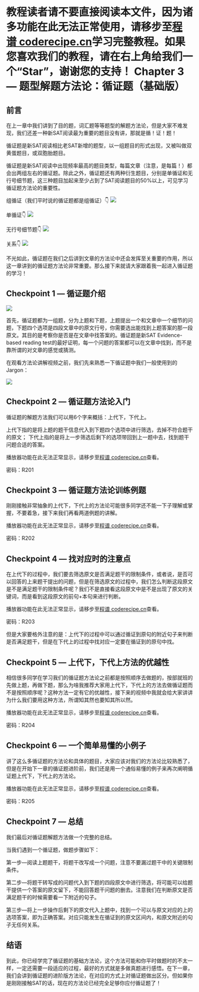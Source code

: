<notice>教程读者请不要直接阅读本文件，因为诸多功能在此无法正常使用，请移步至[程谱 coderecipe.cn](https://coderecipe.cn/learn/10)学习完整教程。如果您喜欢我们的教程，请在右上角给我们一个“Star”，谢谢您的支持！</notice>
Chapter 3 — 题型解题方法论：循证题（基础版）
======

前言
-----
在上一章中我们讲到了目的题，词汇题等等题型的解题方法论，但是大家不难发现，我们还差一种新SAT阅读最为重要的题目没有讲，那就是循！证！题！

循证题是新SAT阅读相比老SAT新增的题型，以一组题目的形式出现，又被叫做双黄蛋题目，或双胞胎题目。

循证题是新SAT阅读中出现频率最高的题目类型，每篇文章（注意，是每篇！）都会出两组左右的循证题。除此之外，循证题还有两种衍生题目，分别是单循证和无行号细节题，这三种题目加起来至少占到了SAT阅读题目的50%以上，可见学习循证题方法论的重要性。

组循证（我们平时说的循证题都是组循证）👇
![](3-1.jpg)

单循证👇
![](3-2.jpg)

无行号细节题👇
![](3-3.jpg)

关系👇
![](3-4.jpg)

不光如此，循证题在我们之后讲到文章的方法论中还会发挥至关重要的作用，所以这一章讲到的循证题方法论非常重要。那么接下来就请大家跟着我一起进入循证题的学习！


Checkpoint 1 — 循证题介绍
-----
![](3-1.jpg)

首先，循证题都为一组题，分为上题和下题，上题提出一个和文章中一个细节的问题，下题四个选项是四段文章中的原文行号，你需要选出能找到上题答案的那一段原文。其目的是考察你是否是在文章中找答案的。循证题是新SAT Evidence-based reading test的最好证明，每一个问题的答案都可以在文章中找到，而不是靠所谓的对文章的感觉或猜测。

在观看方法论讲解视频之前，我们先来熟悉一下循证题中我们一般使用到的Jargon：

![](3-5.jpg)


Checkpoint 2 — 循证题方法论入门
-----
循证题的解题方法我们可以用6个字来概括：上代下，下代上。

上代下指的是将上题的题干信息代入到下题四个选项中进行筛选，去掉不符合题干的原文；
下代上指的是将上一步筛选后剩下的选项带回到上一题中去，找到题干问题合适的答案。

<cr type="player" parameters="XMzgzODg2Njc3Ng=="><notice>播放器功能在此无法正常显示，请移步至[程谱 coderecipe.cn](https://coderecipe.cn/learn/10)查看。</notice></cr>

密码：R201


Checkpoint 3 — 循证题方法论训练例题
-----
刚刚接触非常抽象的上代下，下代上的方法论可能很多同学还不能一下子理解或掌握，不要着急，接下来我们再看两道例题的讲解。

<cr type="player" parameters="XMzg0MTI0MjExNg=="><notice>播放器功能在此无法正常显示，请移步至[程谱 coderecipe.cn](https://coderecipe.cn/learn/10)查看。</notice></cr>

密码：R202



Checkpoint 4 — 找对应时的注意点
-----
在上代下的过程中，我们要去筛选原文是否满足题干的限制条件，或者说，是否可以回答的上来题干提出的问题，但是在筛选原文的过程中，我们怎么判断这段原文是不是满足题干的限制条件呢？我们不是直接看这段原文中是不是出现了原文的关键词，而是看到这段原文的前句+本句来进行判断。

<cr type="player" parameters="XMzgzODg3Njk3Mg=="><notice>播放器功能在此无法正常显示，请移步至[程谱 coderecipe.cn](https://coderecipe.cn/learn/10)查看。</notice></cr>

密码：R203

但是大家要格外注意的是：上代下的过程中可以通过循证到原句的附近句子来判断是否满足题干，但是在下代上的过程中找对应一定要在循证到的原句中找。


Checkpoint 5 — 上代下，下代上方法的优越性
-----
相信很多同学在学习我们的循证题方法论之前都是按照顺序去做题的，按部就班的先做上题，再做下题，那么为啥我推荐大家用上代下，下代上的方法去做循证题而不是按照顺序呢？这种方法一定有它的优越性，接下来的视频中我就会给大家讲讲为什么我们要用这种方法，所谓知其然也要知其所以然。

<cr type="player" parameters="XMzgzODg3NzE4MA=="><notice>播放器功能在此无法正常显示，请移步至[程谱 coderecipe.cn](https://coderecipe.cn/learn/10)查看。</notice></cr>

密码：R204

Checkpoint 6 — 一个简单易懂的小例子
-----
讲了这么多循证题的方法论和具体的题目，大家应该对我们的方法论比较熟悉了，但是在开始下一章的循证题进阶前，我们还是用一个通俗易懂的例子来再次阐明循证题上代下，下代上的方法论。

<cr type="player" parameters="XMzgzOTM2OTY4OA=="><notice>播放器功能在此无法正常显示，请移步至[程谱 coderecipe.cn](https://coderecipe.cn/learn/10)查看。</notice></cr>

密码：R205
 
Checkpoint 7 — 总结
-----
我们最后对循证题解题方法做一个完整的总结。

当我们遇到一个循证题，做题步骤如下：
 
第一步—阅读上题题干，将题干改写成一个问题，注意不要漏过题干中的关键限制条件。

第二步—将题干转写成的问题代入到下题的四段原文中进行筛选，将可能可以给题干提供一个答案的原文留下，不能回答题干问题的删去。注意我们在判断原文是否满足题干的时候需要看一下附近的句子。

第三步—将上一步操作后剩下的原文代入上题中，找到一个可以与原文对应的上的选项答案，即为正确答案。对应只能发生在循证到的原文区间内，和原文附近的句子无任何关系。

结语
-----
到此，你已经学完了循证题的基础方法论，这个方法可能和你平时做题时的不太一样，一定还需要一段适应的过程，最好的方式就是多做真题进行感悟。在下一章，我们会讲到循证题的进阶版方法论，在对应的方式上对循证题做出区分。但如果你是刚刚接触SAT的话，现在的方法论已经完全足够你应付循证题了！

